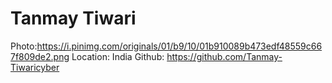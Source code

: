 # Tanmay Tiwari

Photo:https://i.pinimg.com/originals/01/b9/10/01b910089b473edf48559c667f809de2.png
Location: India
Github: https://github.com/Tanmay-Tiwaricyber

